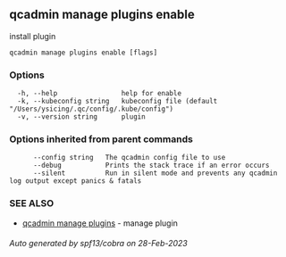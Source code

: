 ## qcadmin manage plugins enable

install plugin

```
qcadmin manage plugins enable [flags]
```

### Options

```
  -h, --help                help for enable
  -k, --kubeconfig string   kubeconfig file (default "/Users/ysicing/.qc/config/.kube/config")
  -v, --version string      plugin
```

### Options inherited from parent commands

```
      --config string   The qcadmin config file to use
      --debug           Prints the stack trace if an error occurs
      --silent          Run in silent mode and prevents any qcadmin log output except panics & fatals
```

### SEE ALSO

* [qcadmin manage plugins](qcadmin_manage_plugins.md)	 - manage plugin

###### Auto generated by spf13/cobra on 28-Feb-2023
